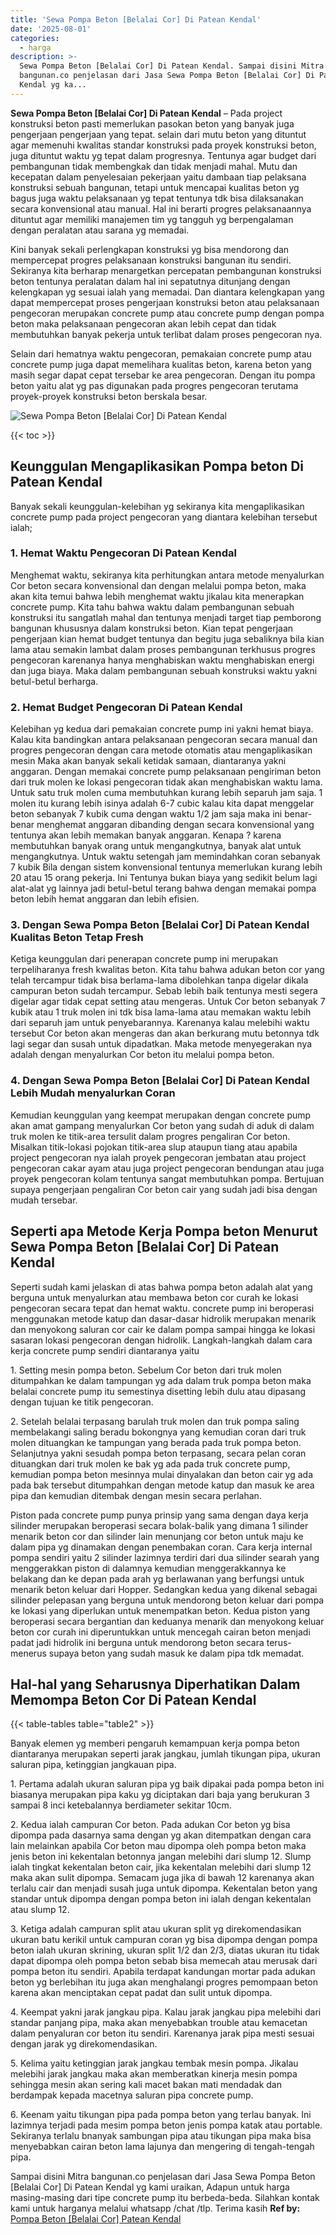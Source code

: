```yaml
---
title: 'Sewa Pompa Beton [Belalai Cor] Di Patean Kendal'
date: '2025-08-01'
categories:
  - harga
description: >-
  Sewa Pompa Beton [Belalai Cor] Di Patean Kendal. Sampai disini Mitra
  bangunan.co penjelasan dari Jasa Sewa Pompa Beton [Belalai Cor] Di Patean
  Kendal yg ka...
---
```


**Sewa Pompa Beton \[Belalai Cor\] Di Patean Kendal** – Pada project konstruksi beton pasti memerlukan pasokan beton yang banyak juga pengerjaan pengerjaan yang tepat. selain dari mutu beton yang dituntut agar memenuhi kwalitas standar konstruksi pada proyek konstruksi beton, juga dituntut waktu yg tepat dalam progresnya. Tentunya agar budget dari pembangunan tidak membengkak dan tidak menjadi mahal. Mutu dan kecepatan dalam penyelesaian pekerjaan yaitu dambaan tiap pelaksana konstruksi sebuah bangunan, tetapi untuk mencapai kualitas beton yg bagus juga waktu pelaksanaan yg tepat tentunya tdk bisa dilaksanakan secara konvensional atau manual. Hal ini berarti progres pelaksanaannya dituntut agar memiliki manajemen tim yg tangguh yg berpengalaman dengan peralatan atau sarana yg memadai.

Kini banyak sekali perlengkapan konstruksi yg bisa mendorong dan mempercepat progres pelaksanaan konstruksi bangunan itu sendiri. Sekiranya kita berharap menargetkan percepatan pembangunan konstruksi beton tentunya peralatan dalam hal ini sepatutnya ditunjang dengan kelengkapan yg sesuai ialah yang memadai. Dan diantara kelengkapan yang dapat mempercepat proses pengerjaan konstruksi beton atau pelaksanaan pengecoran merupakan concrete pump atau concrete pump dengan pompa beton maka pelaksanaan pengecoran akan lebih cepat dan tidak membutuhkan banyak pekerja untuk terlibat dalam proses pengecoran nya.

Selain dari hematnya waktu pengecoran, pemakaian concrete pump atau concrete pump juga dapat memelihara kualitas beton, karena beton yang masih segar dapat cepat tersebar ke area pengecoran. Dengan itu pompa beton yaitu alat yg pas digunakan pada progres pengecoran terutama proyek-proyek konstruksi beton berskala besar.

![Sewa Pompa Beton [Belalai Cor] Di Patean Kendal](/images/sewa-concrete-pump-18.png)

{{< toc >}}

## Keunggulan Mengaplikasikan Pompa beton Di Patean Kendal

Banyak sekali keunggulan-kelebihan yg sekiranya kita mengaplikasikan concrete pump pada project pengecoran yang diantara kelebihan tersebut ialah;

### 1\. Hemat Waktu Pengecoran Di Patean Kendal

Menghemat waktu, sekiranya kita perhitungkan antara metode menyalurkan Cor beton secara konvensional dan dengan melalui pompa beton, maka akan kita temui bahwa lebih menghemat waktu jikalau kita menerapkan concrete pump. Kita tahu bahwa waktu dalam pembangunan sebuah konstruksi itu sangatlah mahal dan tentunya menjadi target tiap pemborong bangunan khususnya dalam konstruksi beton. Kian tepat pengerjaan pengerjaan kian hemat budget tentunya dan begitu juga sebaliknya bila kian lama atau semakin lambat dalam proses pembangunan terkhusus progres pengecoran karenanya hanya menghabiskan waktu menghabiskan energi dan juga biaya. Maka dalam pembangunan sebuah konstruksi waktu yakni betul-betul berharga.

### 2\. Hemat Budget Pengecoran Di Patean Kendal

Kelebihan yg kedua dari pemakaian concrete pump ini yakni hemat biaya. Kalau kita bandingkan antara pelaksanaan pengecoran secara manual dan progres pengecoran dengan cara metode otomatis atau mengaplikasikan mesin Maka akan banyak sekali ketidak samaan, diantaranya yakni anggaran. Dengan memakai concrete pump pelaksanaan pengiriman beton dari truk molen ke lokasi pengecoran tidak akan menghabiskan waktu lama. Untuk satu truk molen cuma membutuhkan kurang lebih separuh jam saja. 1 molen itu kurang lebih isinya adalah 6-7 cubic kalau kita dapat menggelar beton sebanyak 7 kubik cuma dengan waktu 1/2 jam saja maka ini benar-benar menghemat anggaran dibanding dengan secara konvensional yang tentunya akan lebih memakan banyak anggaran. Kenapa ? karena membutuhkan banyak orang untuk mengangkutnya, banyak alat untuk mengangkutnya. Untuk waktu setengah jam memindahkan coran sebanyak 7 kubik Bila dengan sistem konvensional tentunya memerlukan kurang lebih 20 atau 15 orang pekerja. Ini Tentunya bukan biaya yang sedikit belum lagi alat-alat yg lainnya jadi betul-betul terang bahwa dengan memakai pompa beton lebih hemat anggaran dan lebih efisien.

### 3\. Dengan Sewa Pompa Beton \[Belalai Cor\] Di Patean Kendal Kualitas Beton Tetap Fresh

Ketiga keunggulan dari penerapan concrete pump ini merupakan terpeliharanya fresh kwalitas beton. Kita tahu bahwa adukan beton cor yang telah tercampur tidak bisa berlama-lama dibolehkan tanpa digelar dikala campuran beton sudah tercampur. Sebab lebih baik tentunya mesti segera digelar agar tidak cepat setting atau mengeras. Untuk Cor beton sebanyak 7 kubik atau 1 truk molen ini tdk bisa lama-lama atau memakan waktu lebih dari separuh jam untuk penyebarannya. Karenanya kalau melebihi waktu tersebut Cor beton akan mengeras dan akan berkurang mutu betonnya tdk lagi segar dan susah untuk dipadatkan. Maka metode menyegerakan nya adalah dengan menyalurkan Cor beton itu melalui pompa beton.

### 4\. Dengan Sewa Pompa Beton \[Belalai Cor\] Di Patean Kendal Lebih Mudah menyalurkan Coran

Kemudian keunggulan yang keempat merupakan dengan concrete pump akan amat gampang menyalurkan Cor beton yang sudah di aduk di dalam truk molen ke titik-area tersulit dalam progres pengaliran Cor beton. Misalkan titik-lokasi pojokan titik-area slup ataupun tiang atau apabila project pengecoran nya ialah proyek pengecoran jembatan atau project pengecoran cakar ayam atau juga project pengecoran bendungan atau juga proyek pengecoran kolam tentunya sangat membutuhkan pompa. Bertujuan supaya pengerjaan pengaliran Cor beton cair yang sudah jadi bisa dengan mudah tersebar.

## Seperti apa Metode Kerja Pompa beton Menurut Sewa Pompa Beton \[Belalai Cor\] Di Patean Kendal

Seperti sudah kami jelaskan di atas bahwa pompa beton adalah alat yang berguna untuk menyalurkan atau membawa beton cor curah ke lokasi pengecoran secara tepat dan hemat waktu. concrete pump ini beroperasi menggunakan metode katup dan dasar-dasar hidrolik merupakan menarik dan menyokong saluran cor cair ke dalam pompa sampai hingga ke lokasi sasaran lokasi pengecoran dengan hidrolik. Langkah-langkah dalam cara kerja concrete pump sendiri diantaranya yaitu

1\. Setting mesin pompa beton. Sebelum Cor beton dari truk molen ditumpahkan ke dalam tampungan yg ada dalam truk pompa beton maka belalai concrete pump itu semestinya disetting lebih dulu atau dipasang dengan tujuan ke titik pengecoran.

2\. Setelah belalai terpasang barulah truk molen dan truk pompa saling membelakangi saling beradu bokongnya yang kemudian coran dari truk molen dituangkan ke tampungan yang berada pada truk pompa beton. Selanjutnya yakni sesudah pompa beton terpasang, secara pelan coran dituangkan dari truk molen ke bak yg ada pada truk concrete pump, kemudian pompa beton mesinnya mulai dinyalakan dan beton cair yg ada pada bak tersebut ditumpahkan dengan metode katup dan masuk ke area pipa dan kemudian ditembak dengan mesin secara perlahan.

Piston pada concrete pump punya prinsip yang sama dengan daya kerja silinder merupakan beroperasi secara bolak-balik yang dimana 1 silinder menarik beton cor dan silinder lain menunjang cor beton untuk maju ke dalam pipa yg dinamakan dengan penembakan coran. Cara kerja internal pompa sendiri yaitu 2 silinder lazimnya terdiri dari dua silinder searah yang menggerakkan piston di dalamnya kemudian menggerakkannya ke belakang dan ke depan pada arah yg berlawanan yang berfungsi untuk menarik beton keluar dari Hopper. Sedangkan kedua yang dikenal sebagai silinder pelepasan yang berguna untuk mendorong beton keluar dari pompa ke lokasi yang diperlukan untuk menempatkan beton. Kedua piston yang beroperasi secara bergantian dan keduanya menarik dan menyokong keluar beton cor curah ini diperuntukkan untuk mencegah cairan beton menjadi padat jadi hidrolik ini berguna untuk mendorong beton secara terus-menerus supaya beton yang sudah masuk ke dalam pipa tdk memadat.

## Hal-hal yang Seharusnya Diperhatikan Dalam Memompa Beton Cor Di Patean Kendal

{{< table-tables table="table2" >}}

Banyak elemen yg memberi pengaruh kemampuan kerja pompa beton diantaranya merupakan seperti jarak jangkau, jumlah tikungan pipa, ukuran saluran pipa, ketinggian jangkauan pipa.

1\. Pertama adalah ukuran saluran pipa yg baik dipakai pada pompa beton ini biasanya merupakan pipa kaku yg diciptakan dari baja yang berukuran 3 sampai 8 inci ketebalannya berdiameter sekitar 10cm.

2\. Kedua ialah campuran Cor beton. Pada adukan Cor beton yg bisa dipompa pada dasarnya sama dengan yg akan ditempatkan dengan cara lain melainkan apabila Cor beton mau dipompa oleh pompa beton maka jenis beton ini kekentalan betonnya jangan melebihi dari slump 12. Slump ialah tingkat kekentalan beton cair, jika kekentalan melebihi dari slump 12 maka akan sulit dipompa. Semacam juga jika di bawah 12 karenanya akan terlalu cair dan menjadi susah juga untuk dipompa. Kekentalan beton yang standar untuk dipompa dengan pompa beton ini ialah dengan kekentalan atau slump 12.

3\. Ketiga adalah campuran split atau ukuran split yg direkomendasikan ukuran batu kerikil untuk campuran coran yg bisa dipompa dengan pompa beton ialah ukuran skrining, ukuran split 1/2 dan 2/3, diatas ukuran itu tidak dapat dipompa oleh pompa beton sebab bisa memecah atau merusak dari pompa beton itu sendiri. Apabila terdapat kandungan mortar pada adukan beton yg berlebihan itu juga akan menghalangi progres pemompaan beton karena akan menciptakan cepat padat dan sulit untuk dipompa.

4\. Keempat yakni jarak jangkau pipa. Kalau jarak jangkau pipa melebihi dari standar panjang pipa, maka akan menyebabkan trouble atau kemacetan dalam penyaluran cor beton itu sendiri. Karenanya jarak pipa mesti sesuai dengan jarak yg direkomendasikan.

5\. Kelima yaitu ketinggian jarak jangkau tembak mesin pompa. Jikalau melebihi jarak jangkau maka akan memberatkan kinerja mesin pompa sehingga mesin akan sering kali macet bakan mati mendadak dan berdampak kepada macetnya saluran pipa concrete pump.

6\. Keenam yaitu tikungan pipa pada pompa beton yang terlau banyak. Ini lazimnya terjadi pada mesim pompa beton jenis pompa katak atau portable. Sekiranya terlalu bnanyak sambungan pipa atau tikungan pipa maka bisa menyebabkan cairan beton lama lajunya dan mengering di tengah-tengah pipa.

Sampai disini Mitra bangunan.co penjelasan dari Jasa Sewa Pompa Beton \[Belalai Cor\] Di Patean Kendal yg kami uraikan, Adapun untuk harga masing-masing dari tipe concrete pump itu berbeda-beda. Silahkan kontak kami untuk harganya melalui whatsapp /chat /tlp. Terima kasih
**Ref by:** [Pompa Beton [Belalai Cor] Patean Kendal](https://id.wikipedia.org/wiki/Pompa)
